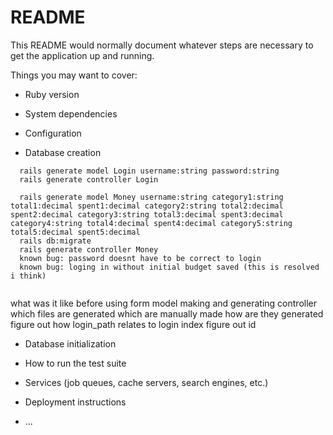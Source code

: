 # README

This README would normally document whatever steps are necessary to get the
application up and running.

Things you may want to cover:

* Ruby version

* System dependencies

* Configuration

* Database creation
 
```
  rails generate model Login username:string password:string
  rails generate controller Login
  
  rails generate model Money username:string category1:string total1:decimal spent1:decimal category2:string total2:decimal spent2:decimal category3:string total3:decimal spent3:decimal category4:string total4:decimal spent4:decimal category5:string total5:decimal spent5:decimal
  rails db:migrate
  rails generate controller Money
  known bug: password doesnt have to be correct to login
  known bug: loging in without initial budget saved (this is resolved i think)
  
```  
  what was it like before using form
  model making and generating controller
    which files are generated which are manually made how are they generated
  figure out how login_path relates to login index
  figure out id

* Database initialization

* How to run the test suite

* Services (job queues, cache servers, search engines, etc.)

* Deployment instructions

* ...
